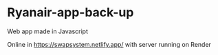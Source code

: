 # Ryanair-app-back-up

Web app made in Javascript

Online in https://swapsystem.netlify.app/ with server running on Render
